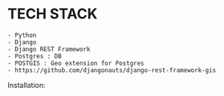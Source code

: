 TECH STACK
=============
	- Python
	- Django
	- Django REST Framework
	- Postgres : DB
	- POSTGIS : Geo extension for Postgres
	- https://github.com/djangonauts/django-rest-framework-gis


Installation:
	